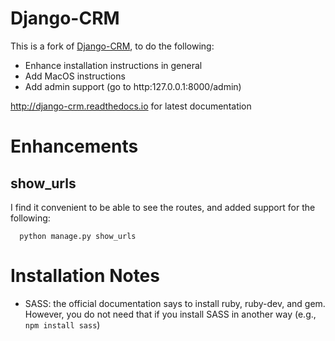 # Django-CRM

This is a fork of [Django-CRM](https://github.com/MicroPyramid/Django-CRM), to do the following:

* Enhance installation instructions in general
* Add MacOS instructions
* Add admin support (go to http:127.0.0.1:8000/admin)

<http://django-crm.readthedocs.io> for latest documentation

# Enhancements

## show_urls

I find it convenient to be able to see the routes, and added support for the following:
```
  python manage.py show_urls
```

# Installation Notes

* SASS: the official documentation says to install ruby, ruby-dev, and gem.  However, you do
  not need that if you install SASS in another way (e.g., `npm install sass`)

